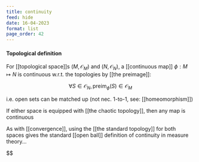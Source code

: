 ```yaml
---
title: continuity
feed: hide
date: 16-04-2023
format: list
page_order: 42
---
```



#### Topological definition

For [[topological space]]s $(M, \mathcal O_M)$ and $(N, \mathcal O_N)$, a [[continuous map]] $\phi: M\mapsto N$ is continuous w.r.t. the topologies by [[the preimage]]:

$$
\forall S\in\mathcal O_N, \text{preim}_\phi(S)\in\mathcal O_M
$$

i.e. open sets can be matched up (not nec. 1-to-1, see: [[homeomorphism]])

If either space is equipped with [[the chaotic topology]], then any map is continuous

As with [[convergence]], using the [[the standard topology]] for both spaces gives the standard [[open ball]] definition of continuity in measure theory...

$$
